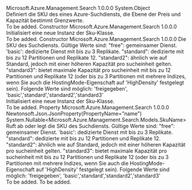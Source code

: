 <Type Name="Sku" FullName="Microsoft.Azure.Management.Search.Models.Sku">
  <TypeSignature Language="C#" Value="public class Sku" />
  <TypeSignature Language="ILAsm" Value=".class public auto ansi beforefieldinit Sku extends System.Object" />
  <TypeSignature Language="DocId" Value="T:Microsoft.Azure.Management.Search.Models.Sku" />
  <TypeSignature Language="VB.NET" Value="Public Class Sku" />
  <TypeSignature Language="F#" Value="type Sku = class" />
  <AssemblyInfo>
    <AssemblyName>Microsoft.Azure.Management.Search</AssemblyName>
    <AssemblyVersion>1.0.0.0</AssemblyVersion>
  </AssemblyInfo>
  <Base>
    <BaseTypeName>System.Object</BaseTypeName>
  </Base>
  <Interfaces />
  <Docs>
    <summary>
            Definiert die SKU des eines Azure-Suchdiensts, die Ebene der Preis und Kapazität bestimmt Grenzwerte.
            <see href="https://azure.microsoft.com/documentation/articles/search-sku-tier/" /></summary>
    <remarks>To be added.</remarks>
  </Docs>
  <Members>
    <Member MemberName=".ctor">
      <MemberSignature Language="C#" Value="public Sku ();" />
      <MemberSignature Language="ILAsm" Value=".method public hidebysig specialname rtspecialname instance void .ctor() cil managed" />
      <MemberSignature Language="DocId" Value="M:Microsoft.Azure.Management.Search.Models.Sku.#ctor" />
      <MemberSignature Language="VB.NET" Value="Public Sub New ()" />
      <MemberType>Constructor</MemberType>
      <AssemblyInfo>
        <AssemblyName>Microsoft.Azure.Management.Search</AssemblyName>
        <AssemblyVersion>1.0.0.0</AssemblyVersion>
      </AssemblyInfo>
      <Parameters />
      <Docs>
        <summary>
            Initialisiert eine neue Instanz der Sku-Klasse.
            </summary>
        <remarks>To be added.</remarks>
      </Docs>
    </Member>
    <Member MemberName=".ctor">
      <MemberSignature Language="C#" Value="public Sku (Nullable&lt;Microsoft.Azure.Management.Search.Models.SkuName&gt; name = null);" />
      <MemberSignature Language="ILAsm" Value=".method public hidebysig specialname rtspecialname instance void .ctor(valuetype System.Nullable`1&lt;valuetype Microsoft.Azure.Management.Search.Models.SkuName&gt; name) cil managed" />
      <MemberSignature Language="DocId" Value="M:Microsoft.Azure.Management.Search.Models.Sku.#ctor(System.Nullable{Microsoft.Azure.Management.Search.Models.SkuName})" />
      <MemberSignature Language="VB.NET" Value="Public Sub New (Optional name As Nullable(Of SkuName) = null)" />
      <MemberSignature Language="F#" Value="new Microsoft.Azure.Management.Search.Models.Sku : Nullable&lt;Microsoft.Azure.Management.Search.Models.SkuName&gt; -&gt; Microsoft.Azure.Management.Search.Models.Sku" Usage="new Microsoft.Azure.Management.Search.Models.Sku name" />
      <MemberType>Constructor</MemberType>
      <AssemblyInfo>
        <AssemblyName>Microsoft.Azure.Management.Search</AssemblyName>
        <AssemblyVersion>1.0.0.0</AssemblyVersion>
      </AssemblyInfo>
      <Parameters>
        <Parameter Name="name" Type="System.Nullable&lt;Microsoft.Azure.Management.Search.Models.SkuName&gt;" />
      </Parameters>
      <Docs>
        <param name="name">Die SKU des Suchdiensts. Gültige Werte sind: "free": gemeinsamer Dienst. 'basic': dedizierte Dienst mit bis zu 3 Replikate. "standard": dedizierte mit bis zu 12 Partitionen und Replikate 12. "standard2": ähnlich wie auf Standard, jedoch mit einer höheren Kapazität pro sucheinheit gelten. "standard3": bietet maximale Kapazität pro sucheinheit mit bis zu 12 Partitionen und Replikate 12 (oder bis zu 3 Partitionen mit mehrere Indizes, wenn Sie auch die HostingMode-Eigenschaft auf 'HighDensity' festgelegt sein). Folgende Werte sind möglich: 'freigegeben', 'basic','standard','standard2','standard3'</param>
        <summary>
            Initialisiert eine neue Instanz der Sku-Klasse.
            </summary>
        <remarks>To be added.</remarks>
      </Docs>
    </Member>
    <Member MemberName="Name">
      <MemberSignature Language="C#" Value="public Nullable&lt;Microsoft.Azure.Management.Search.Models.SkuName&gt; Name { get; set; }" />
      <MemberSignature Language="ILAsm" Value=".property instance valuetype System.Nullable`1&lt;valuetype Microsoft.Azure.Management.Search.Models.SkuName&gt; Name" />
      <MemberSignature Language="DocId" Value="P:Microsoft.Azure.Management.Search.Models.Sku.Name" />
      <MemberSignature Language="VB.NET" Value="Public Property Name As Nullable(Of SkuName)" />
      <MemberSignature Language="F#" Value="member this.Name : Nullable&lt;Microsoft.Azure.Management.Search.Models.SkuName&gt; with get, set" Usage="Microsoft.Azure.Management.Search.Models.Sku.Name" />
      <MemberType>Property</MemberType>
      <AssemblyInfo>
        <AssemblyName>Microsoft.Azure.Management.Search</AssemblyName>
        <AssemblyVersion>1.0.0.0</AssemblyVersion>
      </AssemblyInfo>
      <Attributes>
        <Attribute>
          <AttributeName>Newtonsoft.Json.JsonProperty(PropertyName="name")</AttributeName>
        </Attribute>
      </Attributes>
      <ReturnValue>
        <ReturnType>System.Nullable&lt;Microsoft.Azure.Management.Search.Models.SkuName&gt;</ReturnType>
      </ReturnValue>
      <Docs>
        <summary>
            Ruft ab oder legt die SKU des Suchdiensts. Gültige Werte sind: "free": gemeinsamer Dienst. 'basic': dedizierte Dienst mit bis zu 3 Replikate. "standard": dedizierte mit bis zu 12 Partitionen und Replikate 12. "standard2": ähnlich wie auf Standard, jedoch mit einer höheren Kapazität pro sucheinheit gelten. "standard3": bietet maximale Kapazität pro sucheinheit mit bis zu 12 Partitionen und Replikate 12 (oder bis zu 3 Partitionen mit mehrere Indizes, wenn Sie auch die HostingMode-Eigenschaft auf 'HighDensity' festgelegt sein). Folgende Werte sind möglich: 'freigegeben', 'basic','standard','standard2','standard3'
            </summary>
        <value>To be added.</value>
        <remarks>To be added.</remarks>
      </Docs>
    </Member>
  </Members>
</Type>